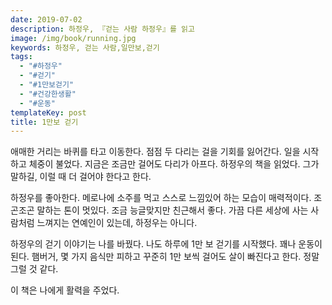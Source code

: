 ```yaml
---
date: 2019-07-02
description: 하정우, 『걷는 사람 하정우』를 읽고
image: /img/book/running.jpg
keywords: 하정우, 걷는 사람,일만보,걷기
tags:
  - "#하정우"
  - "#걷기"
  - "#1만보걷기"
  - "#건강한생활"
  - "#운동"
templateKey: post
title: 1만보 걷기
---
```

애매한 거리는 바퀴를 타고 이동한다. 점점 두 다리는 걸을 기회를 잃어간다. 일을 시작하고 체중이 불었다. 지금은 조금만 걸어도 다리가 아프다. 하정우의 책을 읽었다. 그가 말하길, 이럴 때 더 걸어야 한다고 한다.

하정우를 좋아한다. 메로나에 소주를 먹고 스스로 느낌있어 하는 모습이 매력적이다. 조곤조곤 말하는 톤이 멋있다. 조금 능글맞지만 친근해서 좋다. 가끔 다른 세상에 사는 사람처럼 느껴지는 연예인이 있는데, 하정우는 아니다. 

하정우의 걷기 이야기는 나를 바꿨다. 나도 하루에 1만 보 걷기를 시작했다. 꽤나 운동이 된다. 햄버거, 몇 가지 음식만 피하고 꾸준히 1만 보씩 걸어도 살이 빠진다고 한다. 정말 그럴 것 같다. 

이 책은 나에게 활력을 주었다.